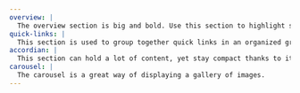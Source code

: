 ```yaml
---
overview: |
  The overview section is big and bold. Use this section to highlight specific topics in an engaging and eye-catching manner.
quick-links: |
  This section is used to group together quick links in an organized grid.
accordian: |
  This section can hold a lot of content, yet stay compact thanks to its accordion-style interface. This section can be placed at the bottom of any page that needs to store information in a clutter-free way.
carousel: |
  The carousel is a great way of displaying a gallery of images.
---
```


